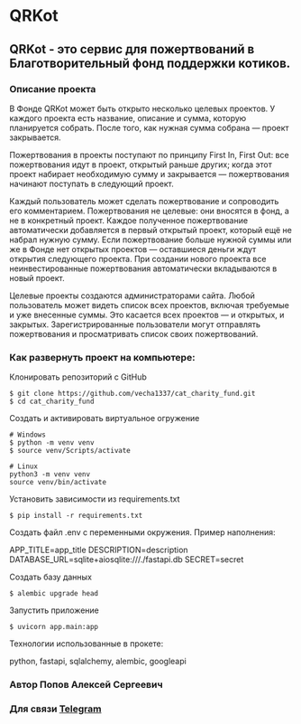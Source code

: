 # QRKot

## QRKot - это сервис для пожертвований в Благотворительный фонд поддержки котиков.

### Описание проекта

В Фонде QRKot может быть открыто несколько целевых проектов. У каждого проекта есть название, описание и сумма, которую планируется собрать. После того, как нужная сумма собрана — проект закрывается.

Пожертвования в проекты поступают по принципу First In, First Out: все пожертвования идут в проект, открытый раньше других; когда этот проект набирает необходимую сумму и закрывается — пожертвования начинают поступать в следующий проект.

Каждый пользователь может сделать пожертвование и сопроводить его комментарием. Пожертвования не целевые: они вносятся в фонд, а не в конкретный проект. Каждое полученное пожертвование автоматически добавляется в первый открытый проект, который ещё не набрал нужную сумму. Если пожертвование больше нужной суммы или же в Фонде нет открытых проектов — оставшиеся деньги ждут открытия следующего проекта. При создании нового проекта все неинвестированные пожертвования автоматически вкладываются в новый проект.

Целевые проекты создаются администраторами сайта. 
Любой пользователь может видеть список всех проектов, включая требуемые и уже внесенные суммы. Это касается всех проектов — и открытых, и закрытых.
Зарегистрированные пользователи могут отправлять пожертвования и просматривать список своих пожертвований.

### Как развернуть проект на компьютере:

Клонировать репозиторий с GitHub

```
$ git clone https://github.com/vecha1337/cat_charity_fund.git
$ cd cat_charity_fund
```

Создать и активировать виртуальное огружение 

```
# Windows
$ python -m venv venv
$ source venv/Scripts/activate

# Linux
python3 -m venv venv
source venv/bin/activate
```

Установить зависимости из requirements.txt

```
$ pip install -r requirements.txt
```

Создать файл .env с переменными окружения. Пример наполнения:

APP_TITLE=app_title
DESCRIPTION=description
DATABASE_URL=sqlite+aiosqlite:///./fastapi.db
SECRET=secret

Создать базу данных 

```
$ alembic upgrade head 
```

Запустить приложение

```
$ uvicorn app.main:app
```


Технологии использованные в прокете:

python, fastapi, sqlalchemy, alembic, googleapi

### Автор Попов Алексей Сергеевич

### Для связи [Telegram](https://t.me/Vecha1337)